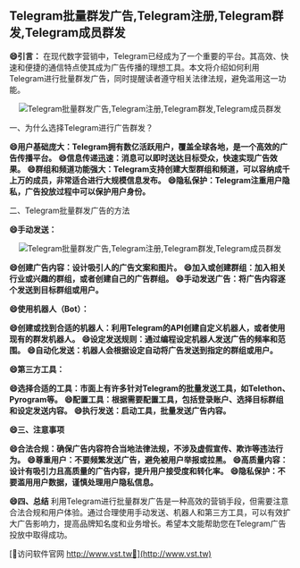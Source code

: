 ## **Telegram批量群发广告,Telegram注册,Telegram群发,Telegram成员群发**

**😄引言：**
在现代数字营销中，Telegram已经成为了一个重要的平台。其高效、快速和便捷的通信特点使其成为广告传播的理想工具。本文将介绍如何利用Telegram进行批量群发广告，同时提醒读者遵守相关法律法规，避免滥用这一功能。

 <center><img src="https://vst.tw/MP4/tuiguang/png/1.png" alt="Telegram批量群发广告,Telegram注册,Telegram群发,Telegram成员群发"></center>

一、为什么选择Telegram进行广告群发？

**😄用户基础庞大：Telegram拥有数亿活跃用户，覆盖全球各地，是一个高效的广告传播平台。**
**😄信息传递迅速：消息可以即时送达目标受众，快速实现广告效果。**
**😄群组和频道功能强大：Telegram支持创建大型群组和频道，可以容纳成千上万的成员，非常适合进行大规模信息发布。**
**😄隐私保护：Telegram注重用户隐私，广告投放过程中可以保护用户身份。**

二、Telegram批量群发广告的方法

**😄手动发送：**

 <center><img src="https://vst.tw/MP4/tuiguang/png/1.png" alt="Telegram批量群发广告,Telegram注册,Telegram群发,Telegram成员群发"></center>

**😄创建广告内容：设计吸引人的广告文案和图片。**
**😄加入或创建群组：加入相关行业或兴趣的群组，或者创建自己的广告群组。**
**😄手动发送广告：将广告内容逐个发送到目标群组或用户。**

**😄使用机器人（Bot）：**

**😄创建或找到合适的机器人：利用Telegram的API创建自定义机器人，或者使用现有的群发机器人。**
**😄设定发送规则：通过编程设定机器人发送广告的频率和范围。**
**😄自动化发送：机器人会根据设定自动将广告发送到指定的群组或用户。**

**😄第三方工具：**

**😄选择合适的工具：市面上有许多针对Telegram的批量发送工具，如Telethon、Pyrogram等。**
**😄配置工具：根据需要配置工具，包括登录账户、选择目标群组和设定发送内容。**
**😄执行发送：启动工具，批量发送广告内容。**

**😄三、注意事项**

**😄合法合规：确保广告内容符合当地法律法规，不涉及虚假宣传、欺诈等违法行为。**
**😄尊重用户：不要频繁发送广告，避免被用户举报或拉黑。**
**😄高质量内容：设计有吸引力且高质量的广告内容，提升用户接受度和转化率。**
**😄隐私保护：不要滥用用户数据，谨慎处理用户隐私信息。**

**😄四、总结**
利用Telegram进行批量群发广告是一种高效的营销手段，但需要注意合法合规和用户体验。通过合理使用手动发送、机器人和第三方工具，可以有效扩大广告影响力，提高品牌知名度和业务增长。希望本文能帮助您在Telegram广告投放中取得成功。


[👻访问软件官网 http://www.vst.tw👻](http://www.vst.tw)

